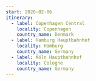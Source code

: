 ```yaml
---
start: 2020-02-06
itinerary:
  - label: Copenhagen Central
    locality: Copenhagen
    country_name: Denmark
  - label: Hamburg Hauptbahnhof
    locality: Hamburg
    country_name: Germany
  - label: Köln Hauptbahnhof
    locality: Cologne
    country_name: Germany
---
```


